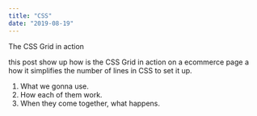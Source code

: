 ```yaml
---
title: "CSS"
date: "2019-08-19"
---
```


The CSS Grid in action

this post show up how is the CSS Grid in action on a ecommerce page a how it simplifies the number of lines in CSS to set it up.

1. What we gonna use.
2. How each of them work.
3. When they come together, what happens.
